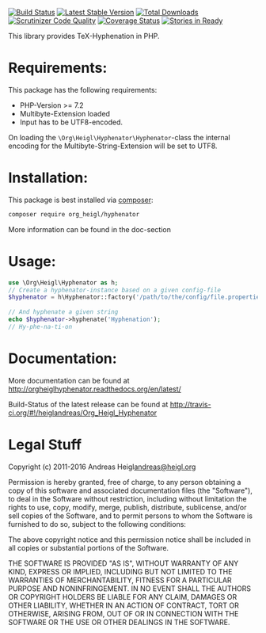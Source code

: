 [![Build Status](https://travis-ci.org/heiglandreas/Org_Heigl_Hyphenator.png?branch=master)](https://travis-ci.org/heiglandreas/Org_Heigl_Hyphenator)
[![Latest Stable Version](https://poser.pugx.org/org_heigl/hyphenator/v/stable.png)](https://packagist.org/packages/org_heigl/hyphenator)
[![Total Downloads](https://poser.pugx.org/org_heigl/hyphenator/downloads.png)](https://packagist.org/packages/org_heigl/hyphenator)
[![Scrutinizer Code Quality](https://scrutinizer-ci.com/g/heiglandreas/Org_Heigl_Hyphenator/badges/quality-score.png?b=master)](https://scrutinizer-ci.com/g/heiglandreas/Org_Heigl_Hyphenator/?branch=master)
[![Coverage Status](https://coveralls.io/repos/github/heiglandreas/Org_Heigl_Hyphenator/badge.svg?branch=master)](https://coveralls.io/github/heiglandreas/Org_Heigl_Hyphenator?branch=master)
[![Stories in Ready](https://badge.waffle.io/heiglandreas/Org_Heigl_Hyphenator.png?label=ready)](https://waffle.io/heiglandreas/Org_Heigl_Hyphenator)  

This library provides TeX-Hyphenation in PHP.

# Requirements:

This package has the following requirements:

* PHP-Version >= 7.2
* Multibyte-Extension loaded
* Input has to be UTF8-encoded.

On loading the `\Org\Heigl\Hyphenator\Hyphenator`-class the internal encoding for
the Multibyte-String-Extension will be set to UTF8.

# Installation: 
 
This package is best installed via [composer](https://getcomposer.org):

```bash
composer require org_heigl/hyphenator
```

More information can be found in the doc-section

# Usage: 

```php
use \Org\Heigl\Hyphenator as h;
// Create a hyphenator-instance based on a given config-file
$hyphenator = h\Hyphenator::factory('/path/to/the/config/file.properties');
 
// And hyphenate a given string
echo $hyphenator->hyphenate('Hyphenation');
// Hy-phe-na-ti-on
```

# Documentation:
 
More documentation can be found at http://orgheiglhyphenator.readthedocs.org/en/latest/

Build-Status of the latest release can be found at http://travis-ci.org/#!/heiglandreas/Org_Heigl_Hyphenator

# Legal Stuff

Copyright (c) 2011-2016 Andreas Heigl<andreas@heigl.org>

Permission is hereby granted, free of charge, to any person obtaining a copy
of this software and associated documentation files (the "Software"), to deal
in the Software without restriction, including without limitation the rights
to use, copy, modify, merge, publish, distribute, sublicense, and/or sell
copies of the Software, and to permit persons to whom the Software is
furnished to do so, subject to the following conditions:

The above copyright notice and this permission notice shall be included in
all copies or substantial portions of the Software.

THE SOFTWARE IS PROVIDED "AS IS", WITHOUT WARRANTY OF ANY KIND, EXPRESS OR
IMPLIED, INCLUDING BUT NOT LIMITED TO THE WARRANTIES OF MERCHANTABILITY,
FITNESS FOR A PARTICULAR PURPOSE AND NONINFRINGEMENT. IN NO EVENT SHALL THE
AUTHORS OR COPYRIGHT HOLDERS BE LIABLE FOR ANY CLAIM, DAMAGES OR OTHER
LIABILITY, WHETHER IN AN ACTION OF CONTRACT, TORT OR OTHERWISE, ARISING FROM,
OUT OF OR IN CONNECTION WITH THE SOFTWARE OR THE USE OR OTHER DEALINGS IN
THE SOFTWARE.

